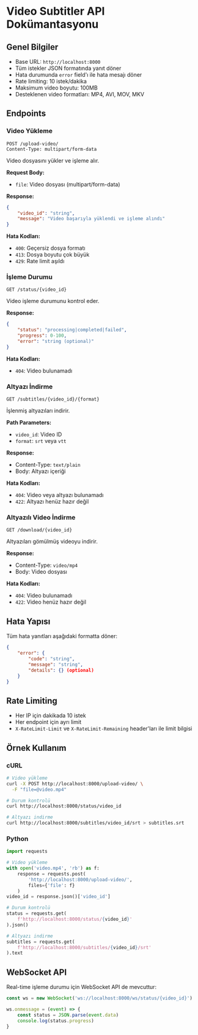 # Video Subtitler API Dokümantasyonu

## Genel Bilgiler

- Base URL: `http://localhost:8000`
- Tüm istekler JSON formatında yanıt döner
- Hata durumunda `error` field'ı ile hata mesajı döner
- Rate limiting: 10 istek/dakika
- Maksimum video boyutu: 100MB
- Desteklenen video formatları: MP4, AVI, MOV, MKV

## Endpoints

### Video Yükleme

```http
POST /upload-video/
Content-Type: multipart/form-data
```

Video dosyasını yükler ve işleme alır.

**Request Body:**
- `file`: Video dosyası (multipart/form-data)

**Response:**
```json
{
    "video_id": "string",
    "message": "Video başarıyla yüklendi ve işleme alındı"
}
```

**Hata Kodları:**
- `400`: Geçersiz dosya formatı
- `413`: Dosya boyutu çok büyük
- `429`: Rate limit aşıldı

### İşleme Durumu

```http
GET /status/{video_id}
```

Video işleme durumunu kontrol eder.

**Response:**
```json
{
    "status": "processing|completed|failed",
    "progress": 0-100,
    "error": "string (optional)"
}
```

**Hata Kodları:**
- `404`: Video bulunamadı

### Altyazı İndirme

```http
GET /subtitles/{video_id}/{format}
```

İşlenmiş altyazıları indirir.

**Path Parameters:**
- `video_id`: Video ID
- `format`: `srt` veya `vtt`

**Response:**
- Content-Type: `text/plain`
- Body: Altyazı içeriği

**Hata Kodları:**
- `404`: Video veya altyazı bulunamadı
- `422`: Altyazı henüz hazır değil

### Altyazılı Video İndirme

```http
GET /download/{video_id}
```

Altyazıları gömülmüş videoyu indirir.

**Response:**
- Content-Type: `video/mp4`
- Body: Video dosyası

**Hata Kodları:**
- `404`: Video bulunamadı
- `422`: Video henüz hazır değil

## Hata Yapısı

Tüm hata yanıtları aşağıdaki formatta döner:

```json
{
    "error": {
        "code": "string",
        "message": "string",
        "details": {} (optional)
    }
}
```

## Rate Limiting

- Her IP için dakikada 10 istek
- Her endpoint için ayrı limit
- `X-RateLimit-Limit` ve `X-RateLimit-Remaining` header'ları ile limit bilgisi

## Örnek Kullanım

### cURL

```bash
# Video yükleme
curl -X POST http://localhost:8000/upload-video/ \
  -F "file=@video.mp4"

# Durum kontrolü
curl http://localhost:8000/status/video_id

# Altyazı indirme
curl http://localhost:8000/subtitles/video_id/srt > subtitles.srt
```

### Python

```python
import requests

# Video yükleme
with open('video.mp4', 'rb') as f:
    response = requests.post(
        'http://localhost:8000/upload-video/',
        files={'file': f}
    )
video_id = response.json()['video_id']

# Durum kontrolü
status = requests.get(
    f'http://localhost:8000/status/{video_id}'
).json()

# Altyazı indirme
subtitles = requests.get(
    f'http://localhost:8000/subtitles/{video_id}/srt'
).text
```

## WebSocket API

Real-time işleme durumu için WebSocket API de mevcuttur:

```javascript
const ws = new WebSocket('ws://localhost:8000/ws/status/{video_id}')

ws.onmessage = (event) => {
    const status = JSON.parse(event.data)
    console.log(status.progress)
}
``` 